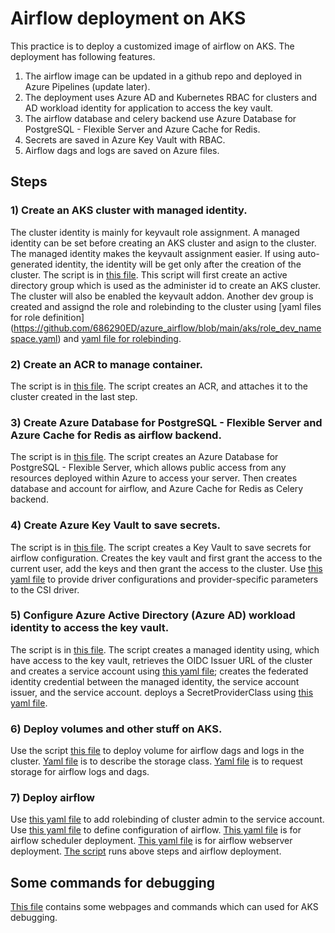 # Airflow deployment on AKS
This practice is to deploy a customized image of airflow on AKS. The deployment has following features.
1) The airflow image can be updated in a github repo and deployed in Azure Pipelines (update later). 
2) The deployment uses Azure AD and Kubernetes RBAC for clusters and AD workload identity for application to access the key vault.
3) The airflow database and celery backend use Azure Database for PostgreSQL - Flexible Server and Azure Cache for Redis.
4) Secrets are saved in Azure Key Vault with RBAC.
5) Airflow dags and logs are saved on Azure files.

## Steps
### 1) Create an AKS cluster with managed identity.
The cluster identity is mainly for keyvault role assignment. A managed identity can be set before creating an AKS cluster and asign to the cluster. 
The managed identity makes the keyvault assignment easier.
If using auto-generated identity, the identity will be get only after the creation of the cluster.
The script is in [this file](https://github.com/686290ED/azure_airflow/blob/main/aks/aks_rbac_aad.sh).
This script will first create an active directory group which is used as the administer id to create an AKS cluster.
The cluster will also be enabled the keyvault addon. Another dev group is created and assignd the role and rolebinding to the cluster using [yaml files for role definition]
(https://github.com/686290ED/azure_airflow/blob/main/aks/role_dev_namespace.yaml)
and [yaml file for rolebinding](https://github.com/686290ED/azure_airflow/blob/main/aks/rolebinding_dev_namespace.yaml).

### 2) Create an ACR to manage container.
The script is in [this file](https://github.com/686290ED/azure_airflow/blob/main/acr/acr_import_image.sh).
The script creates an ACR, and attaches it to the cluster created in the last step.

### 3) Create Azure Database for PostgreSQL - Flexible Server and Azure Cache for Redis as airflow backend.
The script is in [this file](https://github.com/686290ED/azure_airflow/blob/main/backend/airflow_backend_postgres_redis.sh).
The script creates an Azure Database for PostgreSQL - Flexible Server, which allows public access from any resources deployed within Azure to access your server.
Then creates database and account for airflow, and Azure Cache for Redis as Celery backend. 

### 4) Create Azure Key Vault to save secrets.
The script is in [this file](https://github.com/686290ED/azure_airflow/blob/main/aks_key_vault/aks_key_vault.sh).
The script creates a Key Vault to save secrets for airflow configuration. Creates the key vault and first grant the access to the current user,
add the keys and then grant the access to the cluster.
Use [this yaml file](https://github.com/686290ED/azure_airflow/blob/main/aks_key_vault/aks_key_sync.yaml) to provide driver configurations and provider-specific parameters to the CSI driver.

### 5) Configure Azure Active Directory (Azure AD) workload identity to access the key vault.
The script is in [this file](https://github.com/686290ED/azure_airflow/blob/main/csi_secrets_store_identity_access/workload_identity_configuration.sh).
The script creates a managed identity using, which have access to the key vault, retrieves the OIDC Issuer URL of the cluster and creates a service account using 
[this yaml file](https://github.com/686290ED/azure_airflow/blob/main/csi_secrets_store_identity_access/kv_service_account.yaml);
creates the federated identity credential between the managed identity, the service account issuer, and the service account.
deploys a SecretProviderClass using [this yaml file](https://github.com/686290ED/azure_airflow/blob/main/csi_secrets_store_identity_access/kv_service_class.yaml).

### 6) Deploy volumes and other stuff on AKS.
Use the script [this file](https://github.com/686290ED/azure_airflow/blob/main/volume/aks_volume.sh) to deploy volume for airflow dags and logs in the cluster.
[Yaml file](https://github.com/686290ED/azure_airflow/blob/main/volume/aks_volume.yaml) is to describe the storage class.
[Yaml file](https://github.com/686290ED/azure_airflow/blob/main/volume/aks_volume_claims.yaml) is to request storage for airflow logs and dags.

### 7) Deploy airflow
Use [this yaml file](https://github.com/686290ED/azure_airflow/blob/main/airflow_deployment/aks_airflow_rbac.yaml#L9) to add rolebinding of cluster admin to the service account.
Use [this yaml file](https://github.com/686290ED/azure_airflow/blob/main/airflow_deployment/airflow_configmap.yaml) to define configuration of airflow.
[This yaml file](https://github.com/686290ED/azure_airflow/blob/main/airflow_deployment/airflow_scheduler.yaml) is for airflow scheduler deployment.
[This yaml file](https://github.com/686290ED/azure_airflow/blob/main/airflow_deployment/airflow_webserver.yaml) is for airflow webserver deployment.
[The script](https://github.com/686290ED/azure_airflow/blob/main/airflow_deployment/airflow_deployment.sh) runs above steps and airflow deployment.

## Some commands for debugging
[This file](https://github.com/686290ED/azure_airflow/blob/main/troubleshooting.sh) contains some webpages and commands which can used for AKS debugging.


